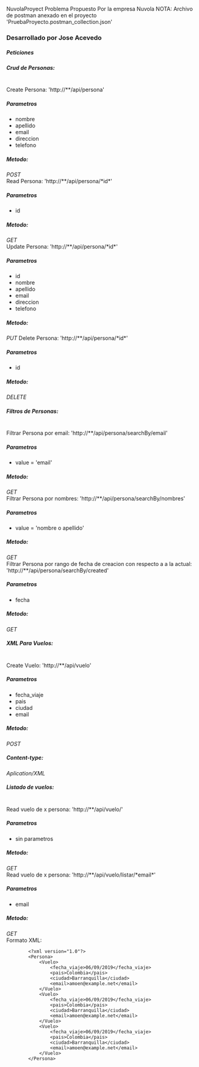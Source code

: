 NuvolaProyect
Problema Propuesto Por la empresa Nuvola
NOTA: Archivo de postman anexado en el proyecto 'PruebaProyecto.postman_collection.json'
<h3>Desarrollado por Jose Acevedo </h3>
<h5> Peticiones </h5>
 <h5>Crud de Personas:</h5><br>
 Create Persona: 'http://**/api/persona'
        <h5>Parametros</h5>
        <ul>
            <li>nombre</li>
            <li>apellido</li>
            <li>email</li>
            <li>direccion</li>
            <li>telefono</li>
        </ul>
        <h5>Metodo: </h5><i> POST </i>
        <br>
        Read Persona: 'http://**/api/persona/*id*'
        <h5>Parametros</h5>
        <ul>
            <li>id</li>
        </ul>
        <h5>Metodo: </h5><i> GET </i>
        <br>
        Update Persona: 'http://**/api/persona/*id*'
        <h5>Parametros</h5>
        <ul>
            <li>id</li>
            <li>nombre</li>
            <li>apellido</li>
            <li>email</li>
            <li>direccion</li>
            <li>telefono</li>
        </ul>
        <h5>Metodo: </h5><i> PUT </i>
        Delete Persona: 'http://**/api/persona/*id*'
        <h5>Parametros</h5>
        <ul>
            <li>id</li>
        </ul>
        <h5>Metodo: </h5><i> DELETE </i>   
    <h5>Filtros de Personas:</h5><br>
        Filtrar Persona por email: 'http://**/api/persona/searchBy/email'
        <h5>Parametros</h5>
        <ul>
            <li>value = 'email'</li>
        </ul>
        <h5>Metodo: </h5><i> GET </i>
        <br>
        Filtrar Persona por nombres: 'http://**/api/persona/searchBy/nombres'
        <h5>Parametros</h5>
        <ul>
            <li>value = 'nombre o apellido'</li>
        </ul>
        <h5>Metodo: </h5><i> GET </i>
        <br>
        Filtrar Persona por rango de fecha de creacion con respecto a a la actual: 'http://**/api/persona/searchBy/created'
        <h5>Parametros</h5>
        <ul>
            <li>fecha</li>
        </ul>
        <h5>Metodo: </h5><i> GET </i>
        <br>
    <h5>XML Para Vuelos:</h5><br>
        Create Vuelo: 'http://**/api/vuelo'
        <h5>Parametros</h5>
        <ul>
            <li>fecha_viaje</li>
            <li>pais</li>
            <li>ciudad</li>
            <li>email</li>
        </ul>
        <h5>Metodo: </h5><i> POST </i>
        <h5>Content-type: </h5><i> Aplication/XML </i>
        <br>
    <h5>Listado de vuelos:</h5><br>
        Read vuelo de x persona: 'http://**/api/vuelo/'
        <h5>Parametros</h5>
        <ul>
            <li>sin parametros</li>
        </ul>
        <h5>Metodo: </h5><i> GET </i>
        <br>
        Read vuelo de x persona: 'http://**/api/vuelo/listar/*email*'
        <h5>Parametros</h5>
        <ul>
            <li>email</li>
        </ul>
        <h5>Metodo: </h5><i> GET </i>
        <br>
   Formato XML:
        
            <?xml version="1.0"?>
            <Persona>
                <Vuelo>
                    <fecha_viaje>06/09/2019</fecha_viaje>
                    <pais>Colombia</pais>
                    <ciudad>Barranquilla</ciudad>
                    <email>amoen@example.net</email>
                </Vuelo>
                <Vuelo>
                    <fecha_viaje>06/09/2019</fecha_viaje>
                    <pais>Colombia</pais>
                    <ciudad>Barranquilla</ciudad>
                    <email>amoen@example.net</email>
                </Vuelo>
                <Vuelo>
                    <fecha_viaje>06/09/2019</fecha_viaje>
                    <pais>Colombia</pais>
                    <ciudad>Barranquilla</ciudad>
                    <email>amoen@example.net</email>
                </Vuelo>
            </Persona>
   
